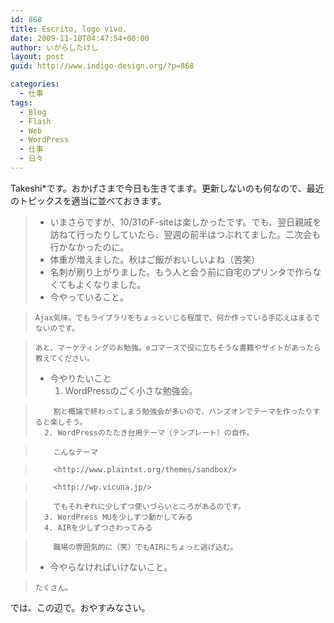 ```yaml
---
id: 868
title: Escrito, logo vivo.
date: 2009-11-10T04:47:54+00:00
author: いがらしたけし
layout: post
guid: http://www.indigo-design.org/?p=868

categories:
  - 仕事
tags:
  - Blog
  - Flash
  - Web
  - WordPress
  - 仕事
  - 日々
---
```

Takeshi*です。おかげさまで今日も生きてます。更新しないのも何なので、最近のトピックスを適当に並べておきます。

>   * いまさらですが、10/31のF-siteは楽しかったです。でも、翌日親戚を訪ねて行ったりしていたら、翌週の前半はつぶれてました。二次会も行かなかったのに。
>   * 体重が増えました。秋はご飯がおいしいよね（苦笑）
>   * 名刺が刷り上がりました。もう人と会う前に自宅のプリンタで作らなくてもよくなりました。
>   * 今やっていること。
	  
>     Ajax気味。でもライブラリをちょっといじる程度で、何か作っている手応えはまるでないのです。
	  
>     あと、マーケティングのお勉強。eコマースで役に立ちそうな書籍やサイトがあったら教えてください。
>   * 今やりたいこと 
>       1. WordPressのごく小さな勉強会。
			  
>         割と概論で終わってしまう勉強会が多いので、ハンズオンでテーマを作ったりすると楽しそう。
>       2. WordPressのたたき台用テーマ（テンプレート）の自作。
			  
>         こんなテーマ
			  
>         <http://www.plaintxt.org/themes/sandbox/>
			  
>         <http://wp.vicuna.jp/>
			  
>         でもそれぞれに少しずつ使いづらいところがあるのです。
>       3. WordPress MUを少しずつ動かしてみる
>       4. AIRを少しずつさわってみる
			  
>         職場の雰囲気的に（笑）でもAIRにちょっと逃げ込む。
>   * 今やらなければいけないこと。
	  
>     たくさん。

では、この辺で。おやすみなさい。
